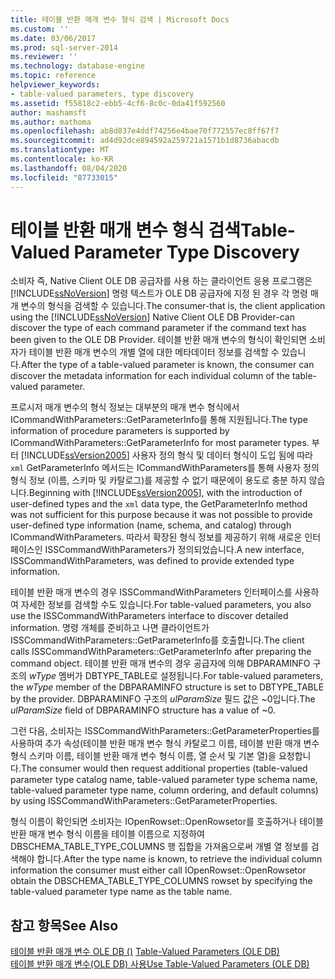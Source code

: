 ```yaml
---
title: 테이블 반환 매개 변수 형식 검색 | Microsoft Docs
ms.custom: ''
ms.date: 03/06/2017
ms.prod: sql-server-2014
ms.reviewer: ''
ms.technology: database-engine
ms.topic: reference
helpviewer_keywords:
- table-valued parameters, type discovery
ms.assetid: f55818c2-ebb5-4cf6-8c0c-0da41f592560
author: mashamsft
ms.author: mathoma
ms.openlocfilehash: ab8d837e4ddf74256e4bae70f772557ec8ff67f7
ms.sourcegitcommit: ad4d92dce894592a259721a1571b1d8736abacdb
ms.translationtype: MT
ms.contentlocale: ko-KR
ms.lasthandoff: 08/04/2020
ms.locfileid: "87733015"
---
```

# <a name="table-valued-parameter-type-discovery"></a><span data-ttu-id="17ba3-102">테이블 반환 매개 변수 형식 검색</span><span class="sxs-lookup"><span data-stu-id="17ba3-102">Table-Valued Parameter Type Discovery</span></span>
  <span data-ttu-id="17ba3-103">소비자 즉, Native Client OLE DB 공급자를 사용 하는 클라이언트 응용 프로그램은 [!INCLUDE[ssNoVersion](../../includes/ssnoversion-md.md)] 명령 텍스트가 OLE DB 공급자에 지정 된 경우 각 명령 매개 변수의 형식을 검색할 수 있습니다.</span><span class="sxs-lookup"><span data-stu-id="17ba3-103">The consumer-that is, the client application using the [!INCLUDE[ssNoVersion](../../includes/ssnoversion-md.md)] Native Client OLE DB Provider-can discover the type of each command parameter if the command text has been given to the OLE DB Provider.</span></span> <span data-ttu-id="17ba3-104">테이블 반환 매개 변수의 형식이 확인되면 소비자가 테이블 반환 매개 변수의 개별 열에 대한 메타데이터 정보를 검색할 수 있습니다.</span><span class="sxs-lookup"><span data-stu-id="17ba3-104">After the type of a table-valued parameter is known, the consumer can discover the metadata information for each individual column of the table-valued parameter.</span></span>  
  
 <span data-ttu-id="17ba3-105">프로시저 매개 변수의 형식 정보는 대부분의 매개 변수 형식에서 ICommandWithParameters::GetParameterInfo를 통해 지원됩니다.</span><span class="sxs-lookup"><span data-stu-id="17ba3-105">The type information of procedure parameters is supported by ICommandWithParameters::GetParameterInfo for most parameter types.</span></span> <span data-ttu-id="17ba3-106">부터 [!INCLUDE[ssVersion2005](../../includes/ssversion2005-md.md)] 사용자 정의 형식 및 데이터 형식이 도입 됨에 따라 `xml` GetParameterInfo 메서드는 ICommandWithParameters를 통해 사용자 정의 형식 정보 (이름, 스키마 및 카탈로그)를 제공할 수 없기 때문에이 용도로 충분 하지 않습니다.</span><span class="sxs-lookup"><span data-stu-id="17ba3-106">Beginning with [!INCLUDE[ssVersion2005](../../includes/ssversion2005-md.md)], with the introduction of user-defined types and the `xml` data type, the GetParameterInfo method was not sufficient for this purpose because it was not possible to provide user-defined type information (name, schema, and catalog) through ICommandWithParameters.</span></span> <span data-ttu-id="17ba3-107">따라서 확장된 형식 정보를 제공하기 위해 새로운 인터페이스인 ISSCommandWithParameters가 정의되었습니다.</span><span class="sxs-lookup"><span data-stu-id="17ba3-107">A new interface, ISSCommandWithParameters, was defined to provide extended type information.</span></span>  
  
 <span data-ttu-id="17ba3-108">테이블 반환 매개 변수의 경우 ISSCommandWithParameters 인터페이스를 사용하여 자세한 정보를 검색할 수도 있습니다.</span><span class="sxs-lookup"><span data-stu-id="17ba3-108">For table-valued parameters, you also use the ISSCommandWithParameters interface to discover detailed information.</span></span> <span data-ttu-id="17ba3-109">명령 개체를 준비하고 나면 클라이언트가 ISSCommandWithParameters::GetParameterInfo를 호출합니다.</span><span class="sxs-lookup"><span data-stu-id="17ba3-109">The client calls ISSCommandWithParameters::GetParameterInfo after preparing the command object.</span></span> <span data-ttu-id="17ba3-110">테이블 반환 매개 변수의 경우 공급자에 의해 DBPARAMINFO 구조의 *wType* 멤버가 DBTYPE_TABLE로 설정됩니다.</span><span class="sxs-lookup"><span data-stu-id="17ba3-110">For table-valued parameters, the *wType* member of the DBPARAMINFO structure is set to DBTYPE_TABLE by the provider.</span></span> <span data-ttu-id="17ba3-111">DBPARAMINFO 구조의 *ulParamSize* 필드 값은 ~0입니다.</span><span class="sxs-lookup"><span data-stu-id="17ba3-111">The *ulParamSize* field of DBPARAMINFO structure has a value of ~0.</span></span>  
  
 <span data-ttu-id="17ba3-112">그런 다음, 소비자는 ISSCommandWithParameters::GetParameterProperties를 사용하여 추가 속성(테이블 반환 매개 변수 형식 카탈로그 이름, 테이블 반환 매개 변수 형식 스키마 이름, 테이블 반환 매개 변수 형식 이름, 열 순서 및 기본 열)을 요청합니다.</span><span class="sxs-lookup"><span data-stu-id="17ba3-112">The consumer would then request additional properties (table-valued parameter type catalog name, table-valued parameter type schema name, table-valued parameter type name, column ordering, and default columns) by using ISSCommandWithParameters::GetParameterProperties.</span></span>  
  
 <span data-ttu-id="17ba3-113">형식 이름이 확인되면 소비자는 IOpenRowset::OpenRowsetor를 호출하거나 테이블 반환 매개 변수 형식 이름을 테이블 이름으로 지정하여 DBSCHEMA_TABLE_TYPE_COLUMNS 행 집합을 가져옴으로써 개별 열 정보를 검색해야 합니다.</span><span class="sxs-lookup"><span data-stu-id="17ba3-113">After the type name is known, to retrieve the individual column information the consumer must either call IOpenRowset::OpenRowsetor obtain the DBSCHEMA_TABLE_TYPE_COLUMNS rowset by specifying the table-valued parameter type name as the table name.</span></span>  
  
## <a name="see-also"></a><span data-ttu-id="17ba3-114">참고 항목</span><span class="sxs-lookup"><span data-stu-id="17ba3-114">See Also</span></span>  
 <span data-ttu-id="17ba3-115">[테이블 반환 매개 변수 OLE DB &#40;&#41;](../../relational-databases/native-client-ole-db-table-valued-parameters/table-valued-parameters-ole-db.md) </span><span class="sxs-lookup"><span data-stu-id="17ba3-115">[Table-Valued Parameters &#40;OLE DB&#41;](../../relational-databases/native-client-ole-db-table-valued-parameters/table-valued-parameters-ole-db.md) </span></span>  
 [<span data-ttu-id="17ba3-116">테이블 반환 매개 변수&#40;OLE DB&#41; 사용</span><span class="sxs-lookup"><span data-stu-id="17ba3-116">Use Table-Valued Parameters &#40;OLE DB&#41;</span></span>](../../relational-databases/native-client-ole-db-how-to/use-table-valued-parameters-ole-db.md)  
  
  
